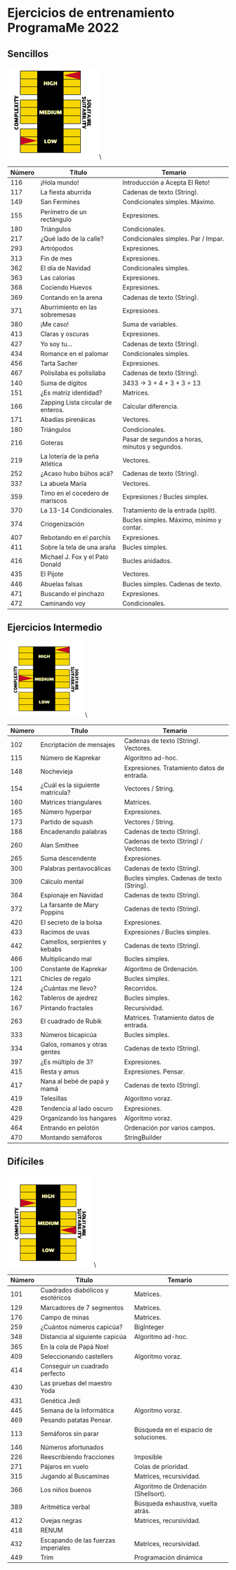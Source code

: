 
# Ejercicios de entrenamiento ProgramaMe 2022

## Sencillos

![Easy](imgs/easy-easy.png)\

| Número  | Título  | Temario| 
|---------|---------|--------|
| 116 |¡Hola mundo! | Introducción a Acepta El Reto!|
| 117 | La fiesta aburrida | Cadenas de texto (String).|
| 149 | San Fermines | Condicionales simples. Máximo.|
| 155 | Perímetro de un rectángulo |Expresiones.|
| 180 | Triángulos| Condicionales.|
| 217 | ¿Qué lado de la calle? |Condicionales simples. Par / Impar.|
| 293 | Artrópodos |Expresiones.|
| 313 | Fin de mes |Expresiones.|
| 362 | El día de Navidad |Condicionales simples.|
| 363 | Las calorias |Expresiones.|
| 368 | Cociendo Huevos| Expresiones.|
| 369 | Contando en la arena |Cadenas de texto (String).|
| 371 | Aburrimiento en las sobremesas |Expresiones.|
| 380 | ¡Me caso!| Suma de variables.|
| 413 | Claras y oscuras |Expresiones.|
| 427 | Yo soy tu... |Cadenas de texto (String).|
| 434 | Romance en el palomar| Condicionales simples.|
| 456 | Tarta Sacher| Expresiones.|
| 467 | Polisílaba es polisílaba| Cadenas de texto (String).|
| 140 | Suma de dígitos | 3433 → 3 + 4 + 3 + 3 = 13|
| 151 | ¿Es matriz identidad? | Matrices.|
| 166 | Zapping Lista circular de enteros. |Calcular diferencia.|
| 171 | Abadı́as pirenáicas |Vectores.|
| 180 | Triángulos |Condicionales.|
| 216 | Goteras |Pasar de segundos a horas, minutos y segundos.|
| 219 | La lotería de la peña Atlética| Vectores.|
| 252 | ¿Acaso hubo búhos acá? |Cadenas de texto (String).|
| 337 | La abuela Marı́a |Vectores.|
| 359 | Timo en el cocedero de mariscos |Expresiones / Bucles simples.|
| 370 | La 13-14 Condicionales. |Tratamiento de la entrada (split).|
| 374 | Criogenización |Bucles simples. Máximo, mínimo y contar.|
| 407 | Rebotando en el parchís |Expresiones.|
| 411 | Sobre la tela de una araña |Bucles simples.|
| 416 | Michael J. Fox y el Pato Donald |Bucles anidados.|
| 435 | El Pijote |Vectores.|
| 446 | Abuelas falsas |Bucles simples. Cadenas de texto.|
| 471 | Buscando el pinchazo |Expresiones.|
| 472 | Caminando voy |Condicionales.|

## Ejercicios Intermedio

![Easy](imgs/medio-medio.png)\

| Número  | Título  | Temario| 
|---------|---------|--------|
|102| Encriptación de mensajes | Cadenas de texto (String). Vectores.|
|115| Número de Kaprekar | Algoritmo ad-hoc.|
|148| Nochevieja | Expresiones. Tratamiento datos de entrada.|
|154| ¿Cuál es la siguiente matrícula? |Vectores / String.|
|160| Matrices triangulares | Matrices.|
|165| Número hyperpar | Expresiones.|
|173| Partido de squash |Vectores / String.|
|188| Encadenando palabras |Cadenas de texto (String).|
|260| Alan Smithee |Cadenas de texto (String) / Vectores.|
|265| Suma descendente| Expresiones.|
|300| Palabras pentavocálicas| Cadenas de texto (String).|
|309| Cálculo mental | Bucles simples. Cadenas de texto (String).|
|364| Espionaje en Navidad  | Cadenas de texto (String).|
|372| La farsante de Mary Poppins  | Cadenas de texto (String).|
|420| El secreto de la bolsa  | Expresiones.|
|433| Racimos de uvas  | Expresiones / Bucles simples.|
|442| Camellos, serpientes y kebabs  | Cadenas de texto (String).|
|466| Multiplicando mal |  Bucles simples.|
|100 | Constante de Kaprekar  | Algoritmo de Ordenación.|
|121 | Chicles de regalo  | Bucles simples.|
|124 | ¿Cuántas me llevo?  | Recorridos.|
|162 | Tableros de ajedrez  | Bucles simples.|
|167 | Pintando fractales  | Recursividad.|
|263 | El cuadrado de Rubik  | Matrices. Tratamiento datos de entrada.|
|333 | Números bicapicúa  | Bucles simples.|
|334 | Galos, romanos y otras gentes  | Cadenas de texto (String).|
|397 | ¿Es múltiplo de 3?  | Expresiones.|
|415 | Resta y amus  | Expresiones. Pensar.|
|417 | Nana al bebé de papá y mamá |  Cadenas de texto (String).|
|419 | Telesillas  | Algoritmo voraz.|
|428 | Tendencia al lado oscuro |  Expresiones.|
|429 | Organizando los hangares  | Algoritmo voraz.|
|464 | Entrando en pelotón  | Ordenación por varios campos.|
|470 | Montando semáforos  | StringBuilder|

## Difíciles

![Easy](imgs/hard-bajo.png)\

| Número  | Título  | Temario| 
|---------|---------|--------|
| 101 | Cuadrados diabólicos y esotéricos  | Matrices.|
| 129 | Marcadores de 7 segmentos  | Matrices.|
| 176 | Campo de minas  | Matrices.|
| 259 | ¿Cuántos números capicúa?  | BigInteger|
| 348 | Distancia al siguiente capicúa  | Algoritmo ad-hoc.|
| 365 | En la cola de Papá Noel | |
| 409 | Seleccionando castellers  | Algoritmo voraz.|
| 414 | Conseguir un cuadrado perfecto| | 
| 430 | Las pruebas del maestro Yoda| | 
| 431 | Genética Jedi| | 
| 445 | Semana de la Informática  | Algoritmo voraz.|
| 469 | Pesando patatas Pensar.| | 
|113 |Semáforos sin parar  | Búsqueda en el espacio de soluciones.|
|146 |Números afortunados| | 
|226 |Reescribiendo fracciones|Imposible| 
|271 |Pájaros en vuelo  | Colas de prioridad.| 
|315 |Jugando al Buscaminas  | Matrices, recursividad.|
|366 |Los niños buenos  | Algoritmo de Ordenación (Shellsort).|
|389 |Aritmética verbal  | Búsqueda exhaustiva, vuelta atrás.|
|412 |Ovejas negras  | Matrices, recursividad.|
|418 |RENUM| | 
|432 |Escapando de las fuerzas imperiales  | Matrices, recursividad.|
|449 |Trim  | Programación dinámica|


